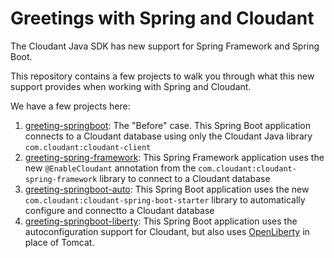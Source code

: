# Greetings with Spring and Cloudant

The Cloudant Java SDK has new support for Spring Framework and Spring Boot.

This repository contains a few projects to walk you through what this new support provides when working with Spring and Cloudant.

We have a few projects here: 

1. [greeting-springboot](greeting-springboot/): The "Before" case. This Spring Boot application connects to a Cloudant database using only the Cloudant Java library `com.cloudant:cloudant-client`
2. [greeting-spring-framework](greeting-spring-framework/): This Spring Framework application uses the new `@EnableCloudant` annotation from the `com.cloudant:cloudant-spring-framework` library to connect to a Cloudant database
3. [greeting-springboot-auto](greeting-springboot-auto/): This Spring Boot application uses the new `com.cloudant:cloudant-spring-boot-starter` library to automatically configure and connectto a Cloudant database
4. [greeting-springboot-liberty](greeting-springboot-liberty/): This Spring Boot application uses the autoconfiguration support for Cloudant, but also uses [OpenLiberty](http://openliberty.io) in place of Tomcat.
